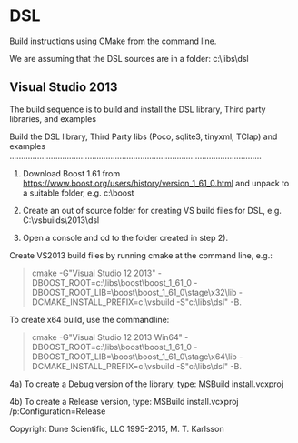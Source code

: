 DSL 
============================================

Build instructions using CMake from the command line.

We are assuming that the DSL sources are in a folder: c:\libs\dsl

Visual Studio 2013
------------------

The build sequence is to build and install the DSL library, Third party libraries, and examples

Build the DSL library, Third Party libs (Poco, sqlite3, tinyxml, TClap) and examples
..............................................................................................................

1) Download Boost 1.61 from https://www.boost.org/users/history/version_1_61_0.html
and unpack to a suitable folder, e.g. c:\boost

2) Create an out of source folder for creating VS build files for DSL, e.g.
C:\vsbuilds\2013\dsl

3) Open a console and cd to the folder created in step 2). 

Create VS2013 build files by running cmake at the command line, e.g.:
> cmake -G"Visual Studio 12 2013" -DBOOST_ROOT=c:\libs\boost\boost_1_61_0 -DBOOST_ROOT_LIB=\boost\boost_1_61_0\stage\x32\lib  -DCMAKE_INSTALL_PREFIX=c:\vsbuild -S"c:\libs\dsl" -B.

To create x64 build, use the commandline:
> cmake -G"Visual Studio 12 2013 Win64" -DBOOST_ROOT=c:\libs\boost\boost_1_61_0 -DBOOST_ROOT_LIB=\boost\boost_1_61_0\stage\x64\lib -DCMAKE_INSTALL_PREFIX=c:\vsbuild -S"c:\libs\dsl" -B.

4a) To create a Debug version of the library, type:
MSBuild install.vcxproj

4b) To create a Release version, type:
MSBuild install.vcxproj /p:Configuration=Release





Copyright Dune Scientific, LLC 1995-2015, M. T. Karlsson


